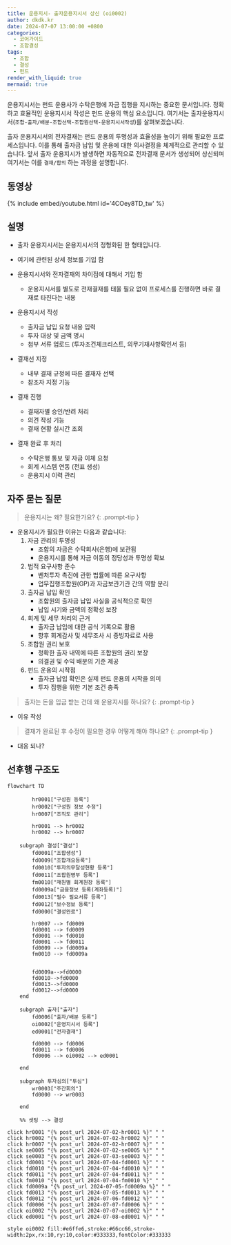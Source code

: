 ```yaml
---
title: 운용지시- 출자운용지시서 상신 (oi0002)
author: dkdk.kr
date: 2024-07-07 13:00:00 +0800
categories:
  - 코어가이드
  - 조합결성
tags:
  - 조합
  - 결성
  - 펀드
render_with_liquid: true
mermaid: true
---
```

운용지시서는 펀드 운용사가 수탁은행에 자금 집행을 지시하는 중요한 문서입니다. 정확하고 효율적인 운용지시서 작성은 펀드 운용의 핵심 요소입니다. 여기서는 출자운용지시서(`조합-출자/배분-조합선택-조합원선택-운용지시서작성`)를 살펴보겠습니다.

출자 운용지시서의 전자결재는 펀드 운용의 투명성과 효율성을 높이기 위해 필요한 프로세스입니다. 이를 통해 출자금 납입 및 운용에 대한 의사결정을 체계적으로 관리할 수 있습니다. 앞서 출자 운용지시가 발생하면 자동적으로 전자결재 문서가 생성되어 상신되며 여기서는 이를 `결재/합의` 하는 과정을 설명합니다.

## 동영상

{% include embed/youtube.html id='4COey8TD_tw' %}

## 설명

- 출자 운용지시서는 운용지시서의 정형화된 한 형태입니다.
- 여기에 관련된 상세 정보를 기입 함
-  운용지시서와 전자결재의 차이점에 대해서 기입 함
	- 운용지시서를 별도로 전재결재를 태울 필요 없이 프로세스를 진행하면 바로 결재로 타진다는 내용


- 운용지시서 작성
    - 출자금 납입 요청 내용 입력
    - 투자 대상 및 금액 명시
    - 첨부 서류 업로드 (투자조건체크리스트, 의무기재사항확인서 등)
- 결재선 지정
    - 내부 결재 규정에 따른 결재자 선택
    - 참조자 지정 기능
- 결재 진행
    - 결재자별 승인/반려 처리
    - 의견 작성 기능
    - 결재 현황 실시간 조회
- 결재 완료 후 처리
    - 수탁은행 통보 및 자금 이체 요청
    - 회계 시스템 연동 (전표 생성)
    - 운용지시 이력 관리

## 자주 묻는 질문

>운용지시는 왜? 필요한가요?
{: .prompt-tip }

- 운용지시가 필요한 이유는 다음과 같습니다:
	1. 자금 관리의 투명성
		- 조합의 자금은 수탁회사(은행)에 보관됨
		- 운용지시를 통해 자금 이동의 정당성과 투명성 확보
	2. 법적 요구사항 준수
		- 벤처투자 촉진에 관한 법률에 따른 요구사항
		- 업무집행조합원(GP)과 자금보관기관 간의 역할 분리
	3. 출자금 납입 확인
		- 조합원의 출자금 납입 사실을 공식적으로 확인
		- 납입 시기와 금액의 정확성 보장
	4. 회계 및 세무 처리의 근거
		- 출자금 납입에 대한 공식 기록으로 활용
		- 향후 회계감사 및 세무조사 시 증빙자료로 사용
	5. 조합원 권리 보호
		- 정확한 출자 내역에 따른 조합원의 권리 보장
		- 의결권 및 수익 배분의 기준 제공
	6. 펀드 운용의 시작점
		- 출자금 납입 확인은 실제 펀드 운용의 시작을 의미
		- 투자 집행을 위한 기본 조건 충족

> 출자는 돈을 입금 받는 건데 왜 운용지시를 하나요?
{: .prompt-tip }

- 이유 작성

> 결재가 완료된 후 수정이 필요한 경우 어떻게 해야 하나요?
{: .prompt-tip }

- 대응 되나?




## 선후행 구조도

```mermaid
flowchart TD

        hr0001["구성원 등록"]
        hr0002["구성원 정보 수정"]
        hr0007["조직도 관리"]

        hr0001 --> hr0002
        hr0002 --> hr0007

    subgraph 결성["결성"]
        fd0001["조합생성"]
        fd0009["조합개요등록"]
        fd0010["투자의무달성현황 등록"]
        fd0011["조합원명부 등록"]
        fm0010["재원별 회계원장 등록"]
        fd0009a["금융정보 등록(계좌등록)"]
        fd0013["필수 필요서류 등록"]
        fd0012["보수정보 등록"]
        fd0000["결성완료"]

        hr0007 --> fd0009
        fd0001 --> fd0009
        fd0001 --> fd0010
        fd0001 --> fd0011 
        fd0009 --> fd0009a 
        fm0010 --> fd0009a


        fd0009a-->fd0000
        fd0010-->fd0000
        fd0013-->fd0000
        fd0012-->fd0000
    end

    subgraph 출자["출자"]
        fd0006["출자/배분 등록"]
        oi0002["운영지시서 등록"]
        ed0001["전자결재"]

        fd0000 --> fd0006
        fd0011 --> fd0006
        fd0006 --> oi0002 --> ed0001

    end

    subgraph 투자심의["투심"]
        wr0003["주간회의"]
        fd0000 --> wr0003

    end

    %% 셋팅 --> 결성
    
click hr0001 "{% post_url 2024-07-02-hr0001 %}" " "
click hr0002 "{% post_url 2024-07-02-hr0002 %}" " "
click hr0007 "{% post_url 2024-07-02-hr0007 %}" " "
click se0005 "{% post_url 2024-07-02-se0005 %}" " "
click se0003 "{% post_url 2024-07-03-se0003 %}" " "
click fd0001 "{% post_url 2024-07-04-fd0001 %}" " "
click fd0010 "{% post_url 2024-07-04-fd0010 %}" " "
click fd0011 "{% post_url 2024-07-04-fd0011 %}" " "
click fm0010 "{% post_url 2024-07-04-fm0010 %}" " "
click fd0009a "{% post_url 2024-07-05-fd0009a %}" " "
click fd0013 "{% post_url 2024-07-05-fd0013 %}" " "
click fd0012 "{% post_url 2024-07-06-fd0012 %}" " "
click fd0006 "{% post_url 2024-07-07-fd0006 %}" " "
click oi0002 "{% post_url 2024-07-07-oi0002 %}" " "
click ed0001 "{% post_url 2024-07-08-ed0001 %}" " "

style oi0002 fill:#e6ffe6,stroke:#66cc66,stroke-width:2px,rx:10,ry:10,color:#333333,fontColor:#333333
```
